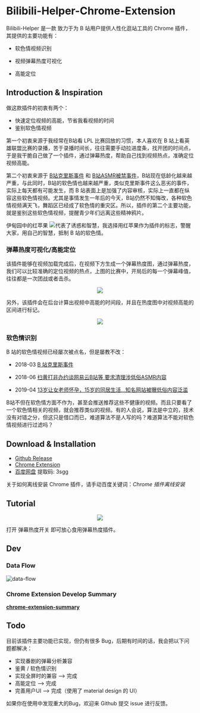 # Bilibili-Helper-Chrome-Extension

Bilibili-Helper 是一款 致力于为 B 站用户提供人性化逛站工具的 Chrome 插件，其提供的主要功能有：

* 软色情视频识别

* 视频弹幕热度可视化
* 高能定位

## Introduction & Inspiration

做这款插件的初衷有两个：

* 快速定位视频的高能，节省我看视频的时间
* 鉴别软色情视频

第一个初衷来源于我经常在B站看 LPL 比赛回放的习惯，本人喜欢在 B 站上看英雄联盟比赛的录播，苦于录播时间长，往往需要手动拉进度条，找开团的时间点，于是我干脆自己做了一个插件，通过弹幕热度，帮助自己找到视频热点，准确定位视频高能。

第二个初衷来源于 [B站克里斯事件](https://www.zhihu.com/question/268705696/answer/342174669) 和 [B站ASMR被禁事件](<https://tech.sina.com.cn/i/2018-06-09/doc-ihcscwxc2366854.shtml>)，B站现在低龄化越来越严重，与此同时，B站的软色情也越来越严重，类似克里斯事件这么恶劣的事件，实际上每天都有可能发生，而 B 站表面上是加强了内容审核，实际上一直都在纵容这些软色情视频。尤其是事情发生一年后的今天，B站仍然不知悔改，各种软色情视频满天飞，舞蹈区已经成了软色情的重灾区。所以，插件的第二个主要功能，就是鉴别这些软色情视频，提醒青少年们远离这些精神鸦片。

伊甸园中的红苹果 [![](https://wansho-blog-pic.oss-cn-beijing.aliyuncs.com/bilibili-helper/icon.jpg)]()代表了诱惑和智慧，我选择用红苹果作为插件的标志，警醒大家，用自己的智慧，抵制 B 站的软色情。

### 弹幕热度可视化/高能定位

该插件能够在视频加载完成后，在视频下方生成一个弹幕热度图，通过弹幕热度，我们可以比较准确的定位视频的热点，上图的比赛中，开局后的每一个弹幕峰值，往往都是一次团战或者击杀。

<p align="center">
  <a href="https://media.giphy.com/media/f9XpASOHKdr1aaM2zx/giphy.gif">
    <img src="https://media.giphy.com/media/f9XpASOHKdr1aaM2zx/giphy.gif">
  </a>
</p>

另外，该插件会在后台计算出视频中高能的时间段，并且在热度图中对视频高能的区间进行标记。

<p align="center">
    <img src="https://wansho-blog-pic.oss-cn-beijing.aliyuncs.com/bilibili-helper/%E4%B8%8D%E5%90%8C%E7%9A%84%E9%A2%9C%E8%89%B2%E6%A0%87%E8%AE%B0%E6%97%B6%E9%97%B4%E6%AE%B5.jpg">
</p>



### 软色情识别

B 站的软色情视频已经屡次被点名，但是屡教不改：

* 2018-03  [B 站克里斯事件](<https://www.zhihu.com/question/268705696/answer/342174669>)

* 2018-06  [扫黄打非办约谈网易云B站等 要求清理涉低俗ASMR内容](<https://tech.sina.com.cn/i/2018-06-08/doc-ihcscwxa3110979.shtml>)

* 2019-04  [13岁让女老师怀孕，15岁的同居生活…知名网站被曝低俗内容泛滥](https://www.ithome.com/0/419/302.htm)

B站不但在软色情方面不作为，甚至会推送推荐这些不健康的视频。而且只要看了一个软色情相关的视频，就会推荐类似的视频。有的人会说，算法是中立的，技术没有对错之分，但这只是借口而已，难道算法不是人写的吗？难道算法不能对软色情视频进行过滤吗？

## Download & Installation

* [Github Release](https://github.com/wansho/bilibili-helper-chrome-extension/releases)
* [Chrome Extension](https://chrome.google.com/webstore/detail/bilibili-helper/hdppmpnmokdiaabkhgnooeimhmbahdkm?hl=zh-CN&gl=CN)
* [百度网盘](https://pan.baidu.com/s/14uFFnoBGUITDbLWjDOqc-A)  提取码: 3sgg

关于如何离线安装 Chrome 插件，请手动百度关键词：*Chrome 插件离线安装*

## Tutorial

<p align="center">
  <a href="https://wansho-blog-pic.oss-cn-beijing.aliyuncs.com/bilibili-helper/tutorial.jpg">
    <img src="https://wansho-blog-pic.oss-cn-beijing.aliyuncs.com/bilibili-helper/tutorial.jpg">
  </a>
</p>

打开 弹幕热度开关 即可放心食用弹幕热度插件。

## Dev

### Data Flow

![data-flow](http://assets.processon.com/chart_image/5cad413ae4b0b39803e4165b.png?_=1554860808775)

### Chrome Extension Develop Summary

[**chrome-extension-summary**](<https://github.com/wansho/chrome-extension-summary>)

## Todo

目前该插件主要功能已实现，但仍有很多 Bug，后期有时间的话，我会把以下问题都解决：

* 实现番剧的弹幕分析兼容
* 鉴黄 / 软色情识别
* 实现全屏时的兼容 —> 完成
* 高能定位 —> 完成
* 完善用户UI —> 完成（使用了 material design 的 UI）

如果你在使用中发现重大的Bug，欢迎来 Github 提交 issue 进行反馈。

